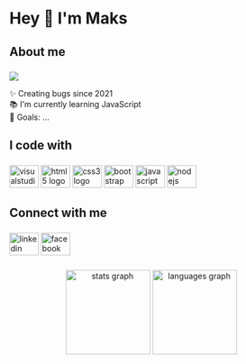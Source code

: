 <h1 align="left">Hey 👋 I'm Maks</h1>


###

<h2 align="left">About me</h2>

###

<a href="https://www.codewars.com/users/Mpanasetckiy"><img src="https://www.codewars.com/users/Mpanasetckiy/badges/large"/></a>

<p align="left">✨ Creating bugs since 2021<br>📚 I'm currently learning JavaScript<br>🎯 Goals: ...</p>

###

<h2 align="left">I code with</h2>

###

<div align="left">
  <a href="https://code.visualstudio.com/"><img src="https://cdn.jsdelivr.net/gh/devicons/devicon/icons/visualstudio/visualstudio-plain.svg"         height="40" width="52" alt="visualstudio logo"/></a>
  <img src="https://cdn.jsdelivr.net/gh/devicons/devicon/icons/html5/html5-original.svg" height="40" width="52" alt="html5 logo"  />
  <img src="https://cdn.jsdelivr.net/gh/devicons/devicon/icons/css3/css3-original.svg" height="40" width="52" alt="css3 logo"  />
  <a href="https://getbootstrap.com/"><img src="https://cdn.jsdelivr.net/gh/devicons/devicon/icons/bootstrap/bootstrap-original.svg" height="40" width="52" alt="bootstrap logo"/></a>
  <img src="https://cdn.jsdelivr.net/gh/devicons/devicon/icons/javascript/javascript-original.svg" height="40" width="52" alt="javascript logo"  />
   <a href="https://nodejs.org/en/"><img src="https://cdn.jsdelivr.net/gh/devicons/devicon/icons/nodejs/nodejs-original.svg" height="40" width="52" alt="nodejs logo"/>
</div>
</a>
 
###

<h2 align="left">Connect with me</h2>

###

<div align="left">
  <a href="https://www.linkedin.com/in/mpanasetckiy/" target="blank"><img src="https://raw.githubusercontent.com/maurodesouza/profile-readme-generator/master/src/assets/icons/social/linkedin/default.svg" width="52" height="40" alt="linkedin logo"  /></a>
  <a href="https://www.facebook.com/mpanasetckiy" target="blank"><img src="https://raw.githubusercontent.com/maurodesouza/profile-readme-generator/master/src/assets/icons/social/facebook/default.svg" width="52" height="40" alt="facebook logo"  /></a>
</div>

###
<div align="center">
 
  <img src="https://github-readme-stats.vercel.app/api?hide_title=false&hide_rank=true&show_icons=true&include_all_commits=true&count_private=true&disable_animations=false&theme=dark&locale=en&hide_border=false&username=Mpanasetckiy" height="150" alt="stats graph"  />
  <img src="https://github-readme-stats.vercel.app/api/top-langs?locale=en&hide_title=false&layout=compact&card_width=320&langs_count=5&theme=dark&hide_border=false&username=Mpanasetckiy" height="150" alt="languages graph"  />
</div>

###
